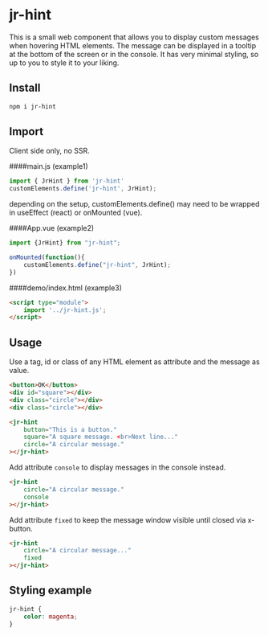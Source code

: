 # jr-hint

This is a small web component that allows you to display custom messages when hovering HTML elements.
The message can be displayed in a tooltip at the bottom of the screen or in the console.
It has very minimal styling, so up to you to style it to your liking.

## Install

```bash
npm i jr-hint
```

## Import
Client side only, no SSR. 


####main.js (example1)

```js
import { JrHint } from 'jr-hint'
customElements.define('jr-hint', JrHint);
```

depending on the setup, customElements.define() may need to be wrapped in useEffect (react) or onMounted (vue).

####App.vue (example2)
```js
import {JrHint} from "jr-hint";

onMounted(function(){
    customElements.define("jr-hint", JrHint);
})
```


####demo/index.html (example3)
```html
<script type="module">
    import '../jr-hint.js';
</script>
```

## Usage

Use a tag, id or class of any HTML element as attribute and the message as value.

```html
<button>OK</button>
<div id="square"></div>
<div class="circle"></div>
<div class="circle"></div>

<jr-hint
    button="This is a button."
    square="A square message. <br>Next line..."
    circle="A circular message."
></jr-hint>
```

Add attribute <code>console</code> to display messages in the console instead.
```html
<jr-hint
    circle="A circular message."
    console
></jr-hint>
```

Add attribute <code>fixed</code> to keep the message window visible until closed via x-button.
```html
<jr-hint
    circle="A circular message..."
    fixed
></jr-hint>
```


## Styling example

```css
jr-hint {
    color: magenta;
}